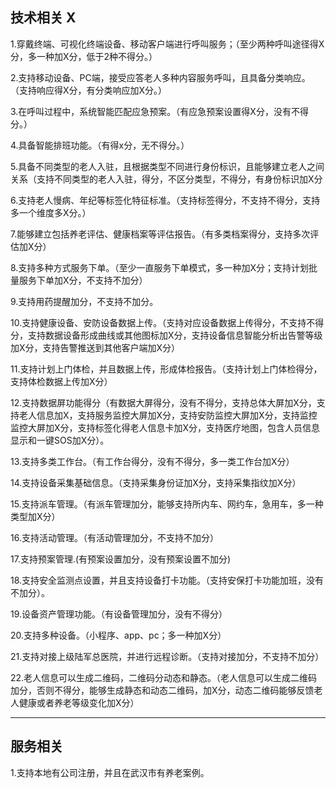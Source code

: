 
## 技术相关 X 

1.穿戴终端、可视化终端设备、移动客户端进行呼叫服务；（至少两种呼叫途径得X分，多一种加X分，低于2种不得分。）

2.支持移动设备、PC端，接受应答老人多种内容服务呼叫，且具备分类响应。 （支持响应得X分，有分类响应加X分。）

3.在呼叫过程中，系统智能匹配应急预案。（有应急预案设置得X分，没有不得分。）

4.具备智能排班功能。（有得x分，无不得分。）

5.具备不同类型的老人入驻，且根据类型不同进行身份标识，且能够建立老人之间关系（支持不同类型的老人入驻，得分，不区分类型，不得分，有身份标识加X分

6.支持老人慢病、年纪等标签化特征标准。（支持标签得分，不支持不得分，支持多一个维度多X分。）

7.能够建立包括养老评估、健康档案等评估报告。（有多类档案得分，支持多次评估加X分）

8.支持多种方式服务下单。（至少一直服务下单模式，多一种加X分；支持计划批量服务下单加X分，不支持不加分）

9.支持用药提醒加分，不支持不加分。

10.支持健康设备、安防设备数据上传。（支持对应设备数据上传得分，不支持不得分，支持数据设备形成曲线或其他图标加X分，支持设备信息智能分析出告警等级加X分，支持告警推送到其他客户端加X分）

11.支持计划上门体检，并且数据上传，形成体检报告。（支持计划上门体检得分，支持体检数据上传加X分）

12.支持数据屏功能得分（有数据大屏得分，没有不得分，支持总体大屏加X分，支持老人信息加X，支持服务监控大屏加X分，支持安防监控大屏加X分，支持监控监控大屏加X分，支持标签化得老人信息卡加X分，支持医疗地图，包含人员信息显示和一键SOS加X分）。

13.支持多类工作台。（有工作台得分，没有不得分，多一类工作台加X分）

14.支持设备采集基础信息。（支持采集身份证加X分，支持采集指纹加X分）

15.支持派车管理。（有派车管理加分，能够支持所内车、网约车，急用车，多一种类型加X分）

16.支持活动管理。（有活动管理加分，不支持不加分）

17.支持预案管理.(有预案设置加分，没有预案设置不加分)

18.支持安全监测点设置，并且支持设备打卡功能。（支持安保打卡功能加班，没有不加分）。

19.设备资产管理功能。（有设备管理加分，没有不得分）

20.支持多种设备。（小程序、app、pc；多一种加X分）

21.支持对接上级陆军总医院，并进行远程诊断。（支持对接加分，不支持不加分）

22.老人信息可以生成二维码，二维码分动态和静态。（老人信息可以生成二维码加分，否则不得分，能够生成静态和动态二维码，加X分，动态二维码能够反馈老人健康或者养老等级变化加X分）

---------------------------------------------------------------
## 服务相关

1.支持本地有公司注册，并且在武汉市有养老案例。
